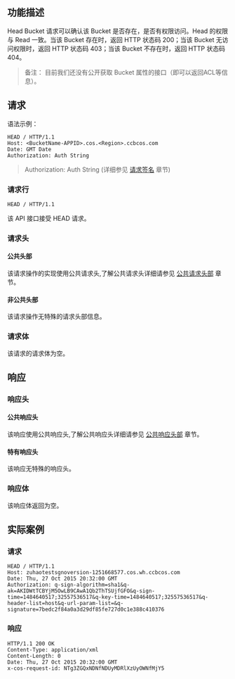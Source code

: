 ## 功能描述
Head Bucket 请求可以确认该 Bucket 是否存在，是否有权限访问。Head 的权限与 Read 一致。当该 Bucket 存在时，返回 HTTP 状态码 200；当该 Bucket 无访问权限时，返回 HTTP 状态码 403；当该 Bucket 不存在时，返回 HTTP 状态码 404。
>备注： 目前我们还没有公开获取 Bucket 属性的接口（即可以返回ACL等信息）。

## 请求

语法示例：
```
HEAD / HTTP/1.1
Host: <BucketName-APPID>.cos.<Region>.ccbcos.com
Date: GMT Date
Authorization: Auth String
```

> Authorization: Auth String (详细参见 [请求签名](../../请求签名.md) 章节)

### 请求行
```
HEAD / HTTP/1.1
```
该 API 接口接受 HEAD 请求。

### 请求头

#### 公共头部
该请求操作的实现使用公共请求头,了解公共请求头详细请参见 [公共请求头部](../../公共请求头部.md) 章节。

#### 非公共头部
该请求操作无特殊的请求头部信息。

### 请求体
该请求的请求体为空。

## 响应

### 响应头
#### 公共响应头  
该响应使用公共响应头,了解公共响应头详细请参见 [公共响应头部](../../公共响应头部.md) 章节。
#### 特有响应头 
该响应无特殊的响应头。

### 响应体
该响应体返回为空。

## 实际案例

### 请求
```
HEAD / HTTP/1.1
Host: zuhaotestsgnoversion-1251668577.cos.wh.ccbcos.com
Date: Thu, 27 Oct 2015 20:32:00 GMT
Authorization: q-sign-algorithm=sha1&q-ak=AKIDWtTCBYjM5OwLB9CAwA1Qb2ThTSUjfGFO&q-sign-time=1484640517;32557536517&q-key-time=1484640517;32557536517&q-header-list=host&q-url-param-list=&q-signature=7bedc2f84a0a3d29df85fe727d0c1e388c410376
```

### 响应
```
HTTP/1.1 200 OK
Content-Type: application/xml
Content-Length: 0
Date: Thu, 27 Oct 2015 20:32:00 GMT
x-cos-request-id: NTg3ZGQxNDNfNDUyMDRlXzUyOWNfMjY5

```

